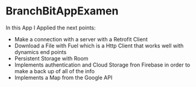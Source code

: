# BranchBitAppExamen

In this App I Applied the next points:
- Make a connection with a server with a Retrofit Client
- Download a File with Fuel which is a Http Client that works well with dynamics end points
- Persistent Storage with Room
- Implements authentication and Cloud Storage fron Firebase in order to make a back up of all of the info
- Implements a Map from the Google API
